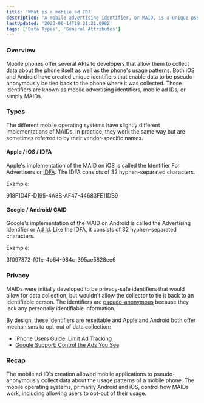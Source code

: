 ```yaml
---
title: 'What is a mobile ad ID?'
description: 'A mobile advertising identifier, or MAID, is a unique pseudo-anonymous identifier tied to a mobile phone. '
lastUpdated: '2023-06-14T18:21:21.098Z'
tags: ['Data Types', 'General Attributes']
---
```

### Overview

Mobile phones offer several APIs to developers that allow them to collect data about the phone itself as well as the phone's usage patterns. Both iOS and Android have created unique identifiers that enable data to be pseudo-anonymously be tied back to the phone where it was collected. Those identifiers are known as mobile advertising identifiers, mobile ad IDs, or simply MAIDs.

### Types

The different mobile operating systems have slightly different implementations of MAIDs. In practice, they work the same way but are sometimes referred to by their vendor-specific names.

#### Apple / iOS / IDFA

Apple's implementation of the MAID on iOS is called the Identifier For Advertisers or [IDFA](https://developer.apple.com/documentation/adsupport/asidentifiermanager). The IDFA consists of 32 hyphen-separated characters.

Example:

918F1D4F-D195-4A8B-AF47-44683FE11DB9

#### Google / Android/ GAID

Google's implementation of the MAID on Android is called the Advertising Identifier or [Ad Id](https://support.google.com/googleplay/android-developer/answer/6048248?hl=en). Like the IDFA, it consists of 32 hyphen-separated characters.

Example:

3f097372-f01e-4b64-984c-395ae5828ee6

### Privacy

MAIDs were initially developed to be privacy-safe identifiers that would allow for data collection, but wouldn't allow the collector to tie it back to an identifiable person. The identifiers are [pseudo-anonymous](https://en.wikipedia.org/wiki/Pseudonymization) because they lack any personally identifiable information.

By design, these identifiers are resettable and Apple and Android both offer mechanisms to opt-out of data collection:

* [iPhone Users Guide: Limit Ad Tracking](https://support.apple.com/guide/iphone/limit-ad-targeting-iphf60a6a256/ios)
* [Google Support: Control the Ads You See](https://support.google.com/ads/answer/2662856?co=GENIE.Platform%3DAndroid&hl=en)

### Recap

The mobile ad ID's creation allowed mobile applications to pseudo-anonymously collect data about the usage patterns of a mobile phone. The mobile operating systems, primarily Android and iOS, control how MAIDs work, including allowing users to opt-out of their usage.
